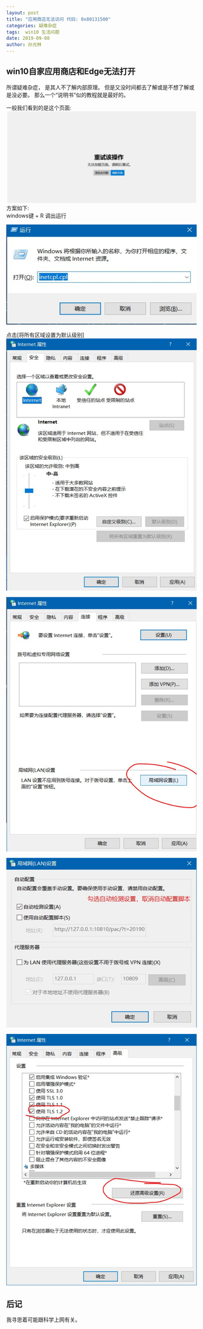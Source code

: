 ```yaml
---
layout: post
title: "应用商店无法访问 代码: 0x80131500"
categories: 疑难杂症
tags:  win10 生活问题
date: 2019-09-08
author: 孙光林
---
```



## win10自家应用商店和Edge无法打开

所谓疑难杂症， 是其人不了解内部原理。 但是又没时间都去了解或是不想了解或是没必要。 那么一个“说明书”似的教程就是最好的。 

一般我们看到的是这个页面:
![Image Text](https://raw.githubusercontent.com/MuXTing/MuXTing.github.io/master/pic/Win10相关应用无法打开问题/1.jpg)
方案如下:  
windows键 + R 调出运行  

![Image Text](https://raw.githubusercontent.com/MuXTing/MuXTing.github.io/master/pic/Win10相关应用无法打开问题/a.jpg)

点击[将所有区域设置为默认级别]
![Image Text](https://raw.githubusercontent.com/MuXTing/MuXTing.github.io/master/pic/Win10相关应用无法打开问题/c.1.jpg)

![Image Text](https://raw.githubusercontent.com/MuXTing/MuXTing.github.io/master/pic/Win10相关应用无法打开问题/b.jpg)

![Image Text](https://raw.githubusercontent.com/MuXTing/MuXTing.github.io/master/pic/Win10相关应用无法打开问题/c.jpg)

![Image Text](https://raw.githubusercontent.com/MuXTing/MuXTing.github.io/master/pic/Win10相关应用无法打开问题/d.jpg)

## 后记
我寻思着可能跟科学上网有关。 
